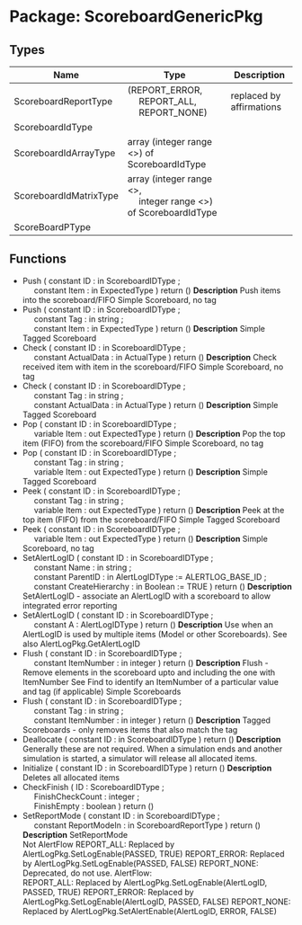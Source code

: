 # Package: ScoreboardGenericPkg

## Types

| Name                   | Type                                                                                                             | Description               |
| ---------------------- | ---------------------------------------------------------------------------------------------------------------- | ------------------------- |
| ScoreboardReportType   | (REPORT_ERROR,<br><span style="padding-left:20px"> REPORT_ALL,<br><span style="padding-left:20px"> REPORT_NONE)  | replaced by affirmations  |
| ScoreboardIdType       |                                                                                                                  |                           |
| ScoreboardIdArrayType  | array (integer range <>) of ScoreboardIdType                                                                     |                           |
| ScoreboardIdMatrixType | array (integer range <>,<br><span style="padding-left:20px"> integer range <>) of ScoreboardIdType               |                           |
| ScoreBoardPType        |                                                                                                                  |                           |
## Functions
- Push <font id="function_arguments">( constant ID     : in  ScoreboardIDType ;<br><span style="padding-left:20px"> constant Item   : in  ExpectedType ) </font> <font id="function_return">return ()</font>
**Description**
Push items into the scoreboard/FIFOSimple Scoreboard, no tag
- Push <font id="function_arguments">( constant ID     : in  ScoreboardIDType ;<br><span style="padding-left:20px"> constant Tag    : in  string ;<br><span style="padding-left:20px"> constant Item   : in  ExpectedType ) </font> <font id="function_return">return ()</font>
**Description**
Simple Tagged Scoreboard
- Check <font id="function_arguments">( constant ID           : in  ScoreboardIDType ;<br><span style="padding-left:20px"> constant ActualData   : in ActualType ) </font> <font id="function_return">return ()</font>
**Description**
Check received item with item in the scoreboard/FIFOSimple Scoreboard, no tag
- Check <font id="function_arguments">( constant ID           : in  ScoreboardIDType ;<br><span style="padding-left:20px"> constant Tag          : in  string ;<br><span style="padding-left:20px"> constant ActualData   : in  ActualType ) </font> <font id="function_return">return ()</font>
**Description**
Simple Tagged Scoreboard
- Pop <font id="function_arguments">( constant ID     : in  ScoreboardIDType ;<br><span style="padding-left:20px"> variable Item   : out  ExpectedType ) </font> <font id="function_return">return ()</font>
**Description**
Pop the top item (FIFO) from the scoreboard/FIFOSimple Scoreboard, no tag
- Pop <font id="function_arguments">( constant ID     : in  ScoreboardIDType ;<br><span style="padding-left:20px"> constant Tag    : in  string ;<br><span style="padding-left:20px"> variable Item   : out  ExpectedType ) </font> <font id="function_return">return ()</font>
**Description**
Simple Tagged Scoreboard
- Peek <font id="function_arguments">( constant ID     : in  ScoreboardIDType ;<br><span style="padding-left:20px"> constant Tag    : in  string ;<br><span style="padding-left:20px"> variable Item   : out ExpectedType ) </font> <font id="function_return">return ()</font>
**Description**
Peek at the top item (FIFO) from the scoreboard/FIFOSimple Tagged Scoreboard
- Peek <font id="function_arguments">( constant ID     : in  ScoreboardIDType ;<br><span style="padding-left:20px"> variable Item   : out  ExpectedType ) </font> <font id="function_return">return ()</font>
**Description**
Simple Scoreboard, no tag
- SetAlertLogID <font id="function_arguments">( constant ID              : in  ScoreboardIDType ;<br><span style="padding-left:20px"> constant Name            : in  string ;<br><span style="padding-left:20px"> constant ParentID        : in  AlertLogIDType := ALERTLOG_BASE_ID ;<br><span style="padding-left:20px"> constant CreateHierarchy : in  Boolean := TRUE ) </font> <font id="function_return">return ()</font>
**Description**
SetAlertLogID - associate an AlertLogID with a scoreboard to allow integrated error reporting
- SetAlertLogID <font id="function_arguments">( constant ID     : in  ScoreboardIDType ;<br><span style="padding-left:20px"> constant A      : AlertLogIDType ) </font> <font id="function_return">return ()</font>
**Description**
Use when an AlertLogID is used by multiple items (Model or other Scoreboards).  See also AlertLogPkg.GetAlertLogID
- Flush <font id="function_arguments">( constant ID          : in  ScoreboardIDType ;<br><span style="padding-left:20px"> constant ItemNumber  :  in  integer ) </font> <font id="function_return">return ()</font>
**Description**
Flush - Remove elements in the scoreboard upto and including the one with ItemNumberSee Find to identify an ItemNumber of a particular value and tag (if applicable)Simple Scoreboards
- Flush <font id="function_arguments">( constant ID          : in  ScoreboardIDType ;<br><span style="padding-left:20px"> constant Tag         :  in  string ;<br><span style="padding-left:20px"> constant ItemNumber  :  in  integer ) </font> <font id="function_return">return ()</font>
**Description**
Tagged Scoreboards - only removes items that also match the tag
- Deallocate <font id="function_arguments">( constant ID     : in  ScoreboardIDType ) </font> <font id="function_return">return ()</font>
**Description**
Generally these are not required.  When a simulation ends and another simulation is started, a simulator will release all allocated items.  
- Initialize <font id="function_arguments">( constant ID     : in  ScoreboardIDType ) </font> <font id="function_return">return ()</font>
**Description**
Deletes all allocated items
- CheckFinish <font id="function_arguments">( ID                 : ScoreboardIDType ;<br><span style="padding-left:20px"> FinishCheckCount   : integer ;<br><span style="padding-left:20px"> FinishEmpty        : boolean ) </font> <font id="function_return">return ()</font>
- SetReportMode <font id="function_arguments">( constant ID           : in  ScoreboardIDType ;<br><span style="padding-left:20px"> constant ReportModeIn : in  ScoreboardReportType ) </font> <font id="function_return">return ()</font>
**Description**
SetReportMode  Not AlertFlow    REPORT_ALL:     Replaced by AlertLogPkg.SetLogEnable(PASSED, TRUE)    REPORT_ERROR:   Replaced by AlertLogPkg.SetLogEnable(PASSED, FALSE)    REPORT_NONE:    Deprecated, do not use.AlertFlow:          REPORT_ALL:     Replaced by AlertLogPkg.SetLogEnable(AlertLogID, PASSED, TRUE)    REPORT_ERROR:   Replaced by AlertLogPkg.SetLogEnable(AlertLogID, PASSED, FALSE)    REPORT_NONE:    Replaced by AlertLogPkg.SetAlertEnable(AlertLogID, ERROR, FALSE)
